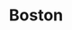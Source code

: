 ---
title: "Boston"
summary: "Boston is an American rock band formed by Tom Scholz in Boston, Massachusetts, that had its most commercial successes during the 1970s and 1980s. The band's core members include multi-instrumentalist, founder and leader Scholz, who played the majority of instruments on the band's 1976 self-titled debut album, and former lead vocalist Brad Delp, among a number of other musicians who varied from album to album. Boston's best-known songs include: \"More Than a Feeling\", \"Peace of Mind\", \"Foreplay/Long Time\", \"Rock and Roll Band\", \"Smokin'\", \"Don't Look Back\", \"A Man I'll Never Be\", \"Hitch a Ride\", \"Party\", \"Amanda\" and \"Feelin' Satisfied\". The band has sold more than 75 million records worldwide, including 31 million units sold in the United States, of which 17 million were the band's debut album and seven million copies of the band's second studio album, Don't Look Back , placing the group amongst the world's best-selling music artists. Altogether, the band has released six studio albums in a career spanning over 48 years. Boston was ranked the 63rd-best hard rock artist by VH1.After original longtime lead singer Brad Delp died in 2007, a number of vocalists have taken the stage; since 2013 Tommy DeCarlo had remained the group's lead singer. Other current members of the band include guitarist Gary Pihl, bassist Tracy Ferrie, drummer Jeff Neal and vocalist/multi-instrumentalist Beth Cohen. Stryper frontman and vocalist Micheal Sweet filled in on vocals after the death of Brad Delp."
slug: "boston"
image: "boston.jpg"
apple_music_artist_url: "https://music.apple.com/gb/artist/boston/60960"
wikipedia_url: "https://en.wikipedia.org/wiki/Boston_(band)"
---